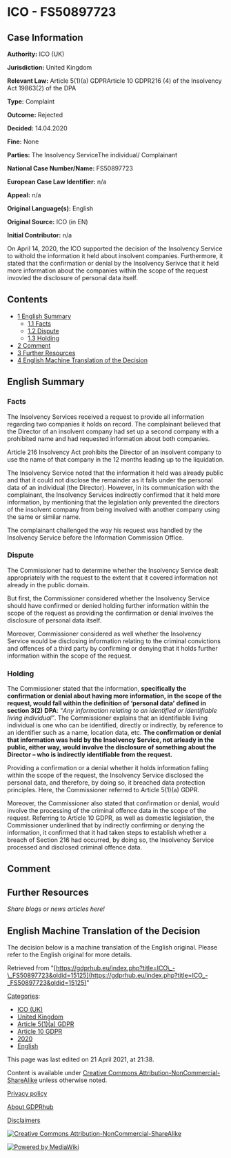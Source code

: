 # ICO - FS50897723

## Case Information

**Authority:** ICO (UK)

**Jurisdiction:** United Kingdom

**Relevant Law:** Article 5(1)(a) GDPRArticle 10 GDPR216 (4) of the Insolvency Act 19863(2) of the DPA

**Type:** Complaint

**Outcome:** Rejected

**Decided:** 14.04.2020

**Fine:** None

**Parties:** The Insolvency ServiceThe individual/ Complainant

**National Case Number/Name:** FS50897723

**European Case Law Identifier:** n/a

**Appeal:** n/a

**Original Language(s):** English

**Original Source:** ICO (in EN)

**Initial Contributor:** n/a

On April 14, 2020, the ICO supported the decision of the Insolvency Service to withold the information it held about insolvent companies. Furthermore, it stated that the confirmation or denial by the Insolvency Serivce that it held more information about the companies within the scope of the request invovled the disclosure of personal data itself.

## Contents

*   [1 English Summary](#English_Summary)
    *   [1.1 Facts](#Facts)
    *   [1.2 Dispute](#Dispute)
    *   [1.3 Holding](#Holding)
*   [2 Comment](#Comment)
*   [3 Further Resources](#Further_Resources)
*   [4 English Machine Translation of the Decision](#English_Machine_Translation_of_the_Decision)

## English Summary

### Facts

The Insolvency Services received a request to provide all information regarding two companies it holds on record. The complainant believed that the Director of an insolvent company had set up a second company with a prohibited name and had requested information about both companies.

Article 216 Insolvency Act prohibits the Director of an insolvent company to use the name of that company in the 12 months leading up to the liquidation.

The Insolvency Service noted that the information it held was already public and that it could not disclose the remainder as it falls under the personal data of an individual (the Director). However, in its communication with the complainant, the Insolvency Services indirectly confirmed that it held more information, by mentioning that the legislation only prevented the directors of the insolvent company from being involved with another company using the same or similar name.

The complainant challenged the way his request was handled by the Insolvency Service before the Information Commission Office.

### Dispute

The Commissioner had to determine whether the Insolvency Service dealt appropriately with the request to the extent that it covered information not already in the public domain.

But first, the Commissioner considered whether the Insolvency Service should have confirmed or denied holding further information within the scope of the request as providing the confirmation or denial involves the disclosure of personal data itself.

Moreover, Commissioner considered as well whether the Insolvency Service would be disclosing information relating to the criminal convictions and offences of a third party by confirming or denying that it holds further information within the scope of the request.

### Holding

The Commissioner stated that the information, **specifically the confirmation or denial about having more information, in the scope of the request, would fall within the definition of ‘personal data’** **defined** **in** **section 3(2)** **DPA**: “_Any information relating to an identified or identifiable living individual”_. The Commissioner explains that an identifiable living individual is one who can be identified, directly or indirectly, by reference to an identifier such as a name, location data, etc. **The confirmation or denial that information was held by the Insolvency Service, not arleady in the public, either way, would involve the disclosure of something about the Director – who is indirectly identifiable from the request.**

Providing a confirmation or a denial whether it holds information falling within the scope of the request, the Insolvency Service disclosed the personal data, and therefore, by doing so, it breached data protection principles. Here, the Commissioner referred to Article 5(1)(a) GDPR.

Moreover, the Commissioner also stated that confirmation or denial, would involve the processing of the criminal offence data in the scope of the request. Referring to Article 10 GDPR, as well as domestic legislation, the Commissioner underlined that by indirectly confirming or denying the information, it confirmed that it had taken steps to establish whether a breach of Section 216 had occurred, by doing so, the Insolvency Service processed and disclosed criminal offence data.

## Comment

## Further Resources

_Share blogs or news articles here!_

## English Machine Translation of the Decision

The decision below is a machine translation of the English original. Please refer to the English original for more details.

Retrieved from "[https://gdprhub.eu/index.php?title=ICO\_-\_FS50897723&oldid=15125](https://gdprhub.eu/index.php?title=ICO_-_FS50897723&oldid=15125)"

[Categories](/index.php?title=Special:Categories "Special:Categories"):

*   [ICO (UK)](/index.php?title=Category:ICO_\(UK\) "Category:ICO (UK)")
*   [United Kingdom](/index.php?title=Category:United_Kingdom "Category:United Kingdom")
*   [Article 5(1)(a) GDPR](/index.php?title=Category:Article_5\(1\)\(a\)_GDPR "Category:Article 5(1)(a) GDPR")
*   [Article 10 GDPR](/index.php?title=Category:Article_10_GDPR "Category:Article 10 GDPR")
*   [2020](/index.php?title=Category:2020 "Category:2020")
*   [English](/index.php?title=Category:English "Category:English")

This page was last edited on 21 April 2021, at 21:38.

Content is available under [Creative Commons Attribution-NonCommercial-ShareAlike](https://creativecommons.org/licenses/by-nc-sa/4.0/) unless otherwise noted.

[Privacy policy](/index.php?title=GDPRhub:Privacy_policy)

[About GDPRhub](/index.php?title=GDPRhub:About)

[Disclaimers](/index.php?title=GDPRhub:General_disclaimer)

[![Creative Commons Attribution-NonCommercial-ShareAlike](/resources/assets/licenses/cc-by-nc-sa.png)](https://creativecommons.org/licenses/by-nc-sa/4.0/)

[![Powered by MediaWiki](/resources/assets/poweredby_mediawiki_88x31.png)](https://www.mediawiki.org/)